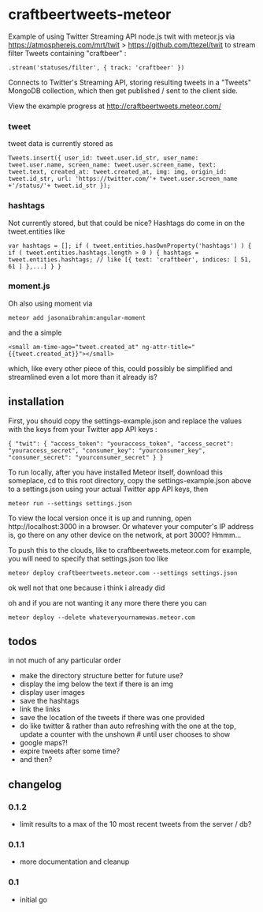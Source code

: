# craftbeertweets-meteor
Example of using Twitter Streaming API node.js twit with meteor.js via https://atmospherejs.com/mrt/twit > https://github.com/ttezel/twit to stream filter Tweets containing "craftbeer" :

`.stream('statuses/filter', { track: 'craftbeer' })`

Connects to Twitter's Streaming API, storing resulting tweets in a "Tweets" MongoDB collection, which then get published / sent to the client side.

View the example progress at http://craftbeertweets.meteor.com/

### tweet

tweet data is currently stored as

`Tweets.insert({
  user_id: tweet.user.id_str,
  user_name: tweet.user.name,
  screen_name: tweet.user.screen_name,
  text: tweet.text,
  created_at: tweet.created_at,
  img: img,
  origin_id: tweet.id_str,
  url: 'https://twitter.com/'+ tweet.user.screen_name +'/status/'+ tweet.id_str
});`

### hashtags

Not currently stored, but that could be nice? Hashtags do come in on the tweet.entities like

`var hashtags = [];
if ( tweet.entities.hasOwnProperty('hashtags') ) {
  if ( tweet.entities.hashtags.length > 0 ) {
    hashtags = tweet.entities.hashtags;
    // like [{ text: 'craftbeer', indices: [ 51, 61 ] },...]
  }
}`

### moment.js

Oh also using moment via 

`meteor add jasonaibrahim:angular-moment`

and the a simple

`<small am-time-ago="tweet.created_at" ng-attr-title="{{tweet.created_at}}"></small>`

which, like every other piece of this, could possibly be simplified and streamlined even a lot more than it already is?

## installation

First, you should copy the settings-example.json and replace the values with the keys from your Twitter app API keys :

`{
  "twit": {
    "access_token": "youraccess_token",
    "access_secret": "youraccess_secret",
    "consumer_key": "yourconsumer_key",
    "consumer_secret": "yourconsumer_secret"
  }
}`

To run locally, after you have installed Meteor itself, download this someplace, cd to this root directory, copy the settings-example.json above to a settings.json using your actual Twitter app API keys, then

`meteor run --settings settings.json`

To view the local version once it is up and running, open http://localhost:3000 in a browser. Or whatever your computer's IP address is, go there on any other device on the network, at port 3000? Hmmm...

To push this to the clouds, like to craftbeertweets.meteor.com for example, you will need to specify that settings.json too like 

`meteor deploy craftbeertweets.meteor.com --settings settings.json`

ok well not that one because i think i already did

oh and if you are not wanting it any more there there you can 

`meteor deploy --delete whateveryournamewas.meteor.com`

## todos

in not much of any particular order

* make the directory structure better for future use?
* display the img below the text if there is an img
* display user images
* save the hashtags
* link the links
* save the location of the tweets if there was one provided
* do like twitter & rather than auto refreshing with the one at the top, update a counter with the unshown # until user chooses to show
* google maps?!
* expire tweets after some time?
* and then?

## changelog

### 0.1.2

* limit results to a max of the 10 most recent tweets from the server / db?

### 0.1.1

* more documentation and cleanup

### 0.1

* initial go